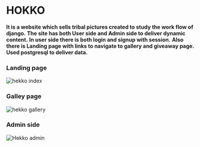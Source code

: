 # HOKKO 
**It is a website which sells tribal pictures created to study the work flow of django.**
**The site has both User side and Admin side to deliver dynamic content.**
**In user side there is both login and signup with session.**
**Also there is Landing page with links to navigate to gallery and giveaway page.**
**Used postgresql to deliver data.**
### Landing page
![hekko index](https://user-images.githubusercontent.com/101197982/210558029-9b922699-0cf1-4901-a6fd-1826d2dad7e5.png)
### Galley page
![hekko gallery](https://user-images.githubusercontent.com/101197982/210558043-99e457c6-ae84-4a75-aaca-940e84ee1c88.png)
### Admin side
![Hekko admin](https://user-images.githubusercontent.com/101197982/210558048-b8e9cc58-2ac7-4c6d-ac44-1c1b6aebfdad.png)

